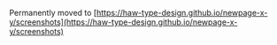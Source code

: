 Permanently moved to [https://haw-type-design.github.io/newpage-x-y/screenshots](https://haw-type-design.github.io/newpage-x-y/screenshots)